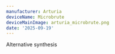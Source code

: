 ```yaml
---
manufacturer: Arturia
deviceName: Microbrute
deviceMainImage: arturia_microbrute.png
date: '2025-09-19'
---
```


Alternative synthesis
